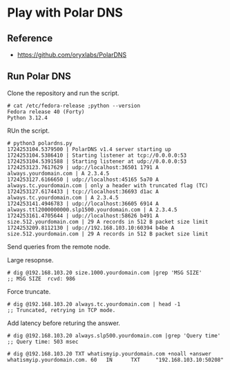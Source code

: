 # Play with Polar DNS

## Reference

- https://github.com/oryxlabs/PolarDNS

## Run Polar DNS

Clone the repository and run the script.
```
# cat /etc/fedora-release ;python --version
Fedora release 40 (Forty)
Python 3.12.4
```

RUn the script.
```
# python3 polardns.py 
1724253104.5379500 | PolarDNS v1.4 server starting up
1724253104.5386410 | Starting listener at tcp://0.0.0.0:53
1724253104.5391588 | Starting listener at udp://0.0.0.0:53
1724253123.7617629 | udp://localhost:36501 1791 A always.yourdomain.com | A 2.3.4.5
1724253127.6166650 | udp://localhost:45165 5a70 A always.tc.yourdomain.com | only a header with truncated flag (TC)
1724253127.6174433 | tcp://localhost:36693 d1ac A always.tc.yourdomain.com | A 2.3.4.5
1724253141.4946783 | udp://localhost:36605 6914 A always.ttl2000000000.slp1500.yourdomain.com | A 2.3.4.5
1724253161.4705644 | udp://localhost:58626 b491 A size.512.yourdomain.com | 29 A records in 512 B packet size limit
1724253209.8112130 | udp://192.168.103.10:60394 b4be A size.512.yourdomain.com | 29 A records in 512 B packet size limit
```

Send queries from the remote node.

Large resopnse.
```
# dig @192.168.103.20 size.1000.yourdomain.com |grep 'MSG SIZE' 
;; MSG SIZE  rcvd: 986
```

Force truncate.
```
# dig @192.168.103.20 always.tc.yourdomain.com | head -1
;; Truncated, retrying in TCP mode.
```

Add latency before returing the answer.
```
# dig @192.168.103.20 always.slp500.yourdomain.com |grep 'Query time'
;; Query time: 503 msec
```

```
# dig @192.168.103.20 TXT whatismyip.yourdomain.com +noall +answer
whatismyip.yourdomain.com. 60   IN      TXT     "192.168.103.10:50208"
```